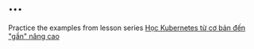 # ...
Practice the examples from lesson series [Học Kubernetes từ cơ bản đến "gần" nâng cao](https://viblo.asia/s/hoc-kubernetes-tu-co-ban-den-gan-nang-cao-aAY4qQ6w4Pw)